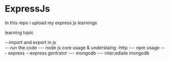 # ExpressJs
In this repo i upload my express js learnings 

  learning topic 

 --import and export in js  
 -- run the code
 --- node js core usage & understaing -http
 --- npm usage 
 --- express
 --express gentrator 
 --- mongodb
 --- inter,ediate mongodb
 